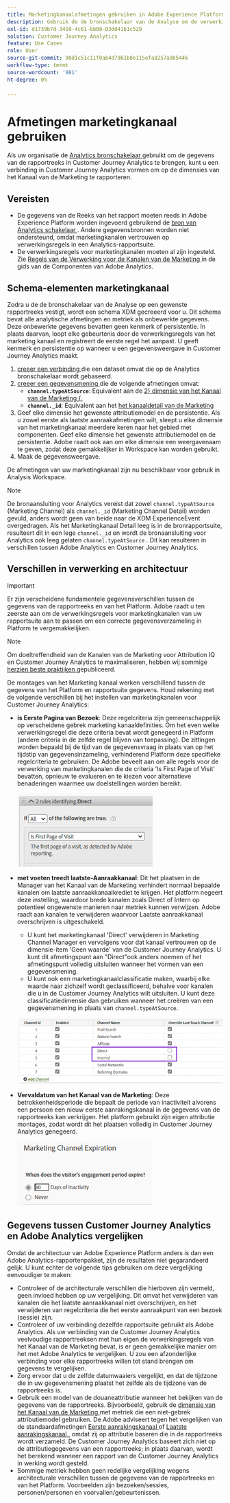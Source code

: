 ```yaml
---
title: Marketingkanaalafmetingen gebruiken in Adobe Experience Platform
description: Gebruik de de bronschakelaar van de Analyse om de verwerkingsregels van het Kanaal van de Marketing in Adobe Experience Platform te brengen.
exl-id: d1739b7d-3410-4c61-bb08-03dd4161c529
solution: Customer Journey Analytics
feature: Use Cases
role: User
source-git-commit: 90d1c51c11f0ab4d7d61b8e115efa8257a985446
workflow-type: tm+mt
source-wordcount: '981'
ht-degree: 0%

---
```


# Afmetingen marketingkanaal gebruiken

Als uw organisatie de [ Analytics bronschakelaar ](https://experienceleague.adobe.com/docs/experience-platform/sources/connectors/adobe-applications/analytics.html?lang=nl-NL) gebruikt om de gegevens van de rapportreeks in Customer Journey Analytics te brengen, kunt u een verbinding in Customer Journey Analytics vormen om op de dimensies van het Kanaal van de Marketing te rapporteren.

## Vereisten

* De gegevens van de Reeks van het rapport moeten reeds in Adobe Experience Platform worden ingevoerd gebruikend de [ bron van Analytics schakelaar ](https://experienceleague.adobe.com/docs/experience-platform/sources/connectors/adobe-applications/analytics.html?lang=nl-NL). Andere gegevensbronnen worden niet ondersteund, omdat marketingkanalen vertrouwen op verwerkingsregels in een Analytics-rapportsuite.
* De verwerkingsregels voor marketingkanalen moeten al zijn ingesteld. Zie [ Regels van de Verwerking voor de Kanalen van de Marketing ](https://experienceleague.adobe.com/docs/analytics/admin/admin-tools/manage-report-suites/edit-report-suite/marketing-channels/c-rules.html?lang=nl-NL) in de gids van de Componenten van Adobe Analytics.

## Schema-elementen marketingkanaal

Zodra u de de bronschakelaar van de Analyse op een gewenste rapportreeks vestigt, wordt een schema XDM gecreeerd voor u. Dit schema bevat alle analytische afmetingen en metriek als onbewerkte gegevens. Deze onbewerkte gegevens bevatten geen kenmerk of persistentie. In plaats daarvan, loopt elke gebeurtenis door de verwerkingsregels van het marketing kanaal en registreert de eerste regel het aanpast. U geeft kenmerk en persistentie op wanneer u een gegevensweergave in Customer Journey Analytics maakt.

1. [ creeer een verbinding ](/help/connections/create-connection.md) die een dataset omvat die op de Analytics bronschakelaar wordt gebaseerd.
2. [ creeer een gegevensmening ](/help/data-views/create-dataview.md) die de volgende afmetingen omvat:
   * **`channel.typeAtSource`**: Equivalent aan de [ 2&rbrace; dimensie van het Kanaal van de Marketing &lbrace;.](https://experienceleague.adobe.com/docs/analytics/components/dimensions/marketing-channel.html?lang=nl-NL)
   * **`channel._id`**: Equivalent aan het [ het kanaaldetail van de Marketing ](https://experienceleague.adobe.com/docs/analytics/components/dimensions/marketing-detail.html?lang=nl-NL)
3. Geef elke dimensie het gewenste attributiemodel en de persistentie. Als u zowel eerste als laatste aanraakafmetingen wilt, sleept u elke dimensie van het marketingkanaal meerdere keren naar het gebied met componenten. Geef elke dimensie het gewenste attributiemodel en de persistentie. Adobe raadt ook aan om elke dimensie een weergavenaam te geven, zodat deze gemakkelijker in Workspace kan worden gebruikt.
4. Maak de gegevensweergave.

De afmetingen van uw marketingkanaal zijn nu beschikbaar voor gebruik in Analysis Workspace.

>[!NOTE]
>
> De bronaansluiting voor Analytics vereist dat zowel `channel.typeAtSource` (Marketing Channel) als `channel._id` (Marketing Channel Detail) worden gevuld, anders wordt geen van beide naar de XDM ExperienceEvent overgedragen. Als het Marketingkanaal Detail leeg is in de bronrapportsuite, resulteert dit in een lege `channel._id` en wordt de bronaansluiting voor Analytics ook leeg gelaten `channel.typeAtSource` . Dit kan resulteren in verschillen tussen Adobe Analytics en Customer Journey Analytics.

## Verschillen in verwerking en architectuur

>[!IMPORTANT]
>
>Er zijn verscheidene fundamentele gegevensverschillen tussen de gegevens van de rapportreeks en van het Platform. Adobe raadt u ten zeerste aan om de verwerkingsregels voor marketingkanalen van uw rapportsuite aan te passen om een correcte gegevensverzameling in Platform te vergemakkelijken.

>[!NOTE]
>
>Om doeltreffendheid van de Kanalen van de Marketing voor Attribution IQ en Customer Journey Analytics te maximaliseren, hebben wij sommige [ herzien beste praktijken ](https://experienceleague.adobe.com/docs/analytics/components/marketing-channels/mchannel-best-practices.html?lang=nl-NL) gepubliceerd.

De montages van het Marketing kanaal werken verschillend tussen de gegevens van het Platform en rapportsuite gegevens. Houd rekening met de volgende verschillen bij het instellen van marketingkanalen voor Customer Journey Analytics:

* **is Eerste Pagina van Bezoek**: Deze regelcriteria zijn gemeenschappelijk op verscheidene gebrek marketing kanaaldefinities. Om het even welke verwerkingsregel die deze criteria bevat wordt genegeerd in Platform (andere criteria in de zelfde regel blijven van toepassing). De zittingen worden bepaald bij de tijd van de gegevensvraag in plaats van op het tijdstip van gegevensinzameling, verhinderend Platform deze specifieke regelcriteria te gebruiken. De Adobe beveelt aan om alle regels voor de verwerking van marketingkanalen die de criteria &#39;Is First Page of Visit&#39; bevatten, opnieuw te evalueren en te kiezen voor alternatieve benaderingen waarmee uw doelstellingen worden bereikt.

  ![ Eerste pagina van bezoek ](../assets/first-page-of-visit.png)

* **met voeten treedt laatste-Aanraakkanaal**: Dit het plaatsen in de Manager van het Kanaal van de Marketing verhindert normaal bepaalde kanalen om laatste aanraakkanaalkrediet te krijgen. Het platform negeert deze instelling, waardoor brede kanalen zoals Direct of Intern op potentieel ongewenste manieren naar metriek kunnen verwijzen. Adobe raadt aan kanalen te verwijderen waarvoor Laatste aanraakkanaal overschrijven is uitgeschakeld.
   * U kunt het marketingkanaal &#39;Direct&#39; verwijderen in Marketing Channel Manager en vervolgens voor dat kanaal vertrouwen op de dimensie-item &#39;Geen waarde&#39; van de Customer Journey Analytics. U kunt dit afmetingspunt aan &quot;Direct&quot;ook anders noemen of het afmetingspunt volledig uitsluiten wanneer het vormen van een gegevensmening.
   * U kunt ook een marketingkanaalclassificatie maken, waarbij elke waarde naar zichzelf wordt geclassificeerd, behalve voor kanalen die u in de Customer Journey Analytics wilt uitsluiten. U kunt deze classificatiedimensie dan gebruiken wanneer het creëren van een gegevensmening in plaats van `channel.typeAtSource`.

  ![ Overschrijf laatste aanrakingskanaal ](../assets/override-last-touch-channel.png)

* **Vervaldatum van het Kanaal van de Marketing**: Deze betrokkenheidsperiode die bepaalt de periode van inactiviteit alvorens een persoon een nieuw eerste aanrakingskanaal in de gegevens van de rapportreeks kan verkrijgen. Het platform gebruikt zijn eigen attributie montages, zodat wordt dit het plaatsen volledig in Customer Journey Analytics genegeerd.

  ![ het kanaalvervalsing van de Marketing ](../assets/marketing-channel-expiration.png)

## Gegevens tussen Customer Journey Analytics en Adobe Analytics vergelijken

Omdat de architectuur van Adobe Experience Platform anders is dan een Adobe Analytics-rapportenpakket, zijn de resultaten niet gegarandeerd gelijk. U kunt echter de volgende tips gebruiken om deze vergelijking eenvoudiger te maken:

* Controleer of de architecturale verschillen die hierboven zijn vermeld, geen invloed hebben op uw vergelijking. Dit omvat het verwijderen van kanalen die het laatste aanraakkanaal niet overschrijven, en het verwijderen van regelcriteria die het eerste aanraakpunt van een bezoek (sessie) zijn.
* Controleer of uw verbinding dezelfde rapportsuite gebruikt als Adobe Analytics. Als uw verbinding van de Customer Journey Analytics veelvoudige rapportreeksen met hun eigen de verwerkingsregels van het Kanaal van de Marketing bevat, is er geen gemakkelijke manier om het met Adobe Analytics te vergelijken. U zou een afzonderlijke verbinding voor elke rapportreeks willen tot stand brengen om gegevens te vergelijken.
* Zorg ervoor dat u de zelfde datumwaaiers vergelijkt, en dat de tijdzone die in uw gegevensmening plaatst het zelfde als de tijdzone van de rapportreeks is.
* Gebruik een model van de douaneattributie wanneer het bekijken van de gegevens van de rapportreeks. Bijvoorbeeld, gebruik de [ dimensie van het Kanaal van de Marketing ](https://experienceleague.adobe.com/docs/analytics/components/dimensions/marketing-channel.html?lang=nl-NL) met metriek die een niet-gebrek attributiemodel gebruiken. De Adobe adviseert tegen het vergelijken van de standaardafmetingen [ Eerste aanrakingskanaal ](https://experienceleague.adobe.com/docs/analytics/components/dimensions/first-touch-channel.html?lang=nl-NL) of [ Laatste aanrakingskanaal ](https://experienceleague.adobe.com/docs/analytics/components/dimensions/last-touch-channel.html?lang=nl-NL), omdat zij op attributie baseren die in de rapportreeks wordt verzameld. De Customer Journey Analytics baseert zich niet op de attributiegegevens van een rapportreeks; in plaats daarvan, wordt het berekend wanneer een rapport van de Customer Journey Analytics in werking wordt gesteld.
* Sommige metriek hebben geen redelijke vergelijking wegens architecturale verschillen tussen de gegevens van de rapportreeks en van het Platform. Voorbeelden zijn bezoeken/sessies, personen/personen en voorvallen/gebeurtenissen.
